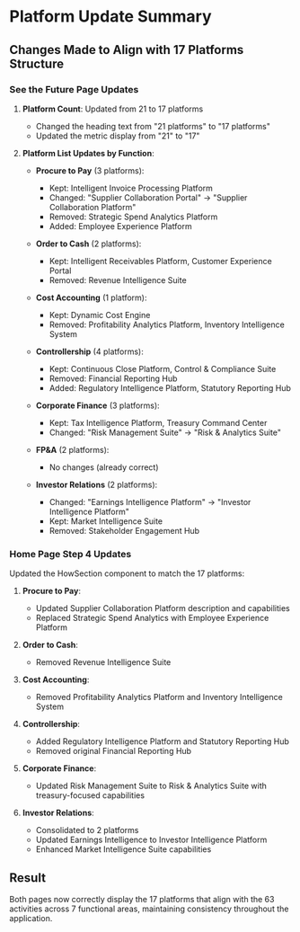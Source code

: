# Platform Update Summary

## Changes Made to Align with 17 Platforms Structure

### See the Future Page Updates

1. **Platform Count**: Updated from 21 to 17 platforms
   - Changed the heading text from "21 platforms" to "17 platforms"
   - Updated the metric display from "21" to "17"

2. **Platform List Updates by Function**:
   - **Procure to Pay** (3 platforms):
     - Kept: Intelligent Invoice Processing Platform
     - Changed: "Supplier Collaboration Portal" → "Supplier Collaboration Platform"  
     - Removed: Strategic Spend Analytics Platform
     - Added: Employee Experience Platform
   
   - **Order to Cash** (2 platforms):
     - Kept: Intelligent Receivables Platform, Customer Experience Portal
     - Removed: Revenue Intelligence Suite
   
   - **Cost Accounting** (1 platform):
     - Kept: Dynamic Cost Engine
     - Removed: Profitability Analytics Platform, Inventory Intelligence System
   
   - **Controllership** (4 platforms):
     - Kept: Continuous Close Platform, Control & Compliance Suite
     - Removed: Financial Reporting Hub
     - Added: Regulatory Intelligence Platform, Statutory Reporting Hub
   
   - **Corporate Finance** (3 platforms):
     - Kept: Tax Intelligence Platform, Treasury Command Center
     - Changed: "Risk Management Suite" → "Risk & Analytics Suite"
   
   - **FP&A** (2 platforms):
     - No changes (already correct)
   
   - **Investor Relations** (2 platforms):
     - Changed: "Earnings Intelligence Platform" → "Investor Intelligence Platform"
     - Kept: Market Intelligence Suite
     - Removed: Stakeholder Engagement Hub

### Home Page Step 4 Updates

Updated the HowSection component to match the 17 platforms:

1. **Procure to Pay**:
   - Updated Supplier Collaboration Platform description and capabilities
   - Replaced Strategic Spend Analytics with Employee Experience Platform

2. **Order to Cash**:
   - Removed Revenue Intelligence Suite

3. **Cost Accounting**:
   - Removed Profitability Analytics Platform and Inventory Intelligence System

4. **Controllership**:
   - Added Regulatory Intelligence Platform and Statutory Reporting Hub
   - Removed original Financial Reporting Hub

5. **Corporate Finance**:
   - Updated Risk Management Suite to Risk & Analytics Suite with treasury-focused capabilities

6. **Investor Relations**:
   - Consolidated to 2 platforms
   - Updated Earnings Intelligence to Investor Intelligence Platform
   - Enhanced Market Intelligence Suite capabilities

## Result

Both pages now correctly display the 17 platforms that align with the 63 activities across 7 functional areas, maintaining consistency throughout the application. 